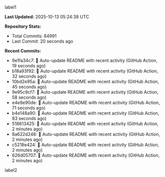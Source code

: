 
label1 
<!-- ACTIVITY_START -->
**Last Updated:** 2025-10-13 05:24:38 UTC

**Repository Stats:**
- Total Commits: 84991
- Last Commit: 20 seconds ago

**Recent Commits:**
- 9e1fa34c7: 🤖 Auto-update README with recent activity (GitHub Action, 19 seconds ago)
- b18a93f92: 🤖 Auto-update README with recent activity (GitHub Action, 32 seconds ago)
- 10bd2e95a: 🤖 Auto-update README with recent activity (GitHub Action, 45 seconds ago)
- 9e95c9cf7: 🤖 Auto-update README with recent activity (GitHub Action, 58 seconds ago)
- e4e9e90de: 🤖 Auto-update README with recent activity (GitHub Action, 71 seconds ago)
- b4e148a90: 🤖 Auto-update README with recent activity (GitHub Action, 83 seconds ago)
- 518613425: 🤖 Auto-update README with recent activity (GitHub Action, 2 minutes ago)
- 8a622d248: 🤖 Auto-update README with recent activity (GitHub Action, 2 minutes ago)
- c5218e424: 🤖 Auto-update README with recent activity (GitHub Action, 2 minutes ago)
- 626d05707: 🤖 Auto-update README with recent activity (GitHub Action, 2 minutes ago)
<!-- ACTIVITY_END -->

label2
